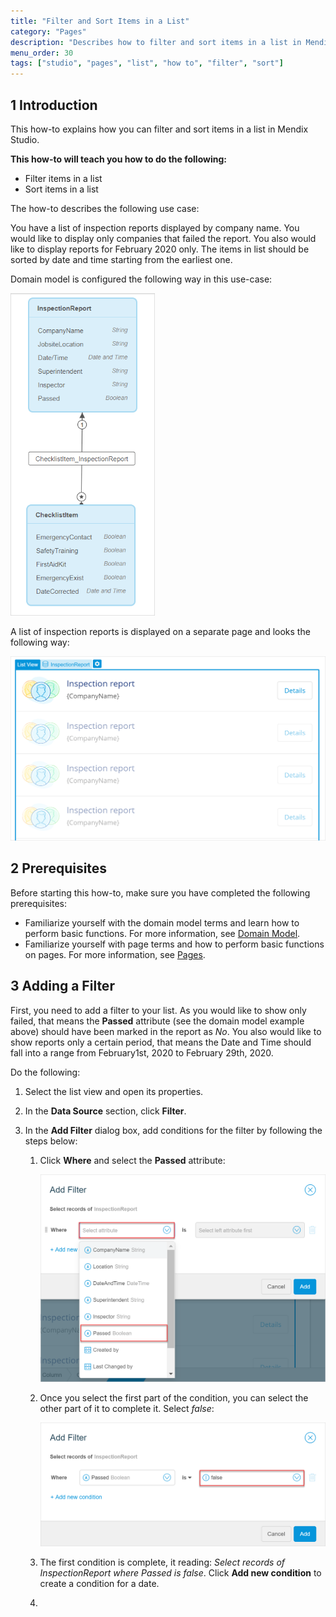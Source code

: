 ```yaml
---
title: "Filter and Sort Items in a List"
category: "Pages"
description: "Describes how to filter and sort items in a list in Mendix Studio."
menu_order: 30
tags: ["studio", "pages", "list", "how to", "filter", "sort"]
---
```


## 1 Introduction 

This how-to explains how you can filter and sort items in a list in Mendix Studio. 

**This how-to will teach you how to do the following:**

* Filter items in a list
* Sort items in a list

The how-to describes the following use case: 

You have a list of inspection reports displayed by company name. You would like to display only companies that failed the report. You also would like to display reports for February 2020 only. The items in list should be sorted by date and time starting from the earliest one.  

Domain model is configured the following way in this use-case:

<img src="attachments/pages-how-to-configure-list/domain-model.png" style="zoom:70%;" />

A list of inspection reports is displayed on a separate page and looks the following way:

<img src="attachments/pages-how-to-filter-and-sort/list-view-example.png" style="zoom:80%;" />

## 2 Prerequisites

Before starting this how-to, make sure you have completed the following prerequisites:

* Familiarize yourself with the domain model terms and learn how to perform basic functions. For more information, see [Domain Model](/studio/domain-models).
* Familiarize yourself with page terms and how to perform basic functions on pages. For more information, see [Pages](/studio/pages). 

## 3 Adding a Filter

First, you need to add a filter to your list.  As you would like to show only failed, that means the **Passed** attribute (see the domain model example above) should have been marked in the report as *No*. You also would like to show reports only a certain period, that means the Date and Time should fall into a range from February1st, 2020 to February 29th, 2020. 

Do the following:

1. Select the list view and open its properties.

2. In the **Data Source** section, click **Filter**.

3. In the **Add Filter** dialog box, add conditions for the filter by following the steps below:

    1. Click **Where** and select the **Passed** attribute:

		![](attachments/pages-how-to-filter-and-sort/add-filter-select-attribute.png)

	2. Once you select the first part of the condition, you can select the other part of it to complete it. Select *false*:
	
	   ![](attachments/pages-how-to-filter-and-sort/add-filter-condition.png)
	
	3. The first condition is complete, it reading: *Select records of InspectionReport where Passed is false*. Click **Add new condition** to create a condition for a date.
	
	4. 